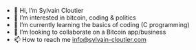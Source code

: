 - 👋 Hi, I’m Sylvain Cloutier
- 👀 I’m interested in bitcoin, coding & politics
- 🌱 I’m currently learning the basics of coding (C programming) 
- 💞️ I’m looking to collaborate on a Bitcoin app/business
- 📫 How to reach me info@sylvain-cloutier.com

<!---
sylvaincloutier/sylvaincloutier is a ✨ special ✨ repository because its `README.md` (this file) appears on your GitHub profile.
You can click the Preview link to take a look at your changes.
--->
